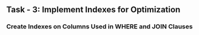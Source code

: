 ## Task - 3: Implement Indexes for Optimization

### Create Indexes on Columns Used in WHERE and JOIN Clauses
